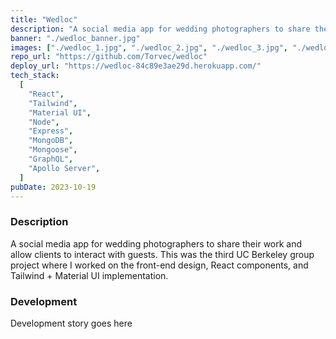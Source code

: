 ```yaml
---
title: "Wedloc"
description: "A social media app for wedding photographers to share their work and allow clients to interact with guests. This was the third UC Berkeley group project where I worked on the front-end design, React components, and Tailwind + Material UI implementation."
banner: "./wedloc_banner.jpg"
images: ["./wedloc_1.jpg", "./wedloc_2.jpg", "./wedloc_3.jpg", "./wedloc_4.jpg"]
repo_url: "https://github.com/Torvec/wedloc"
deploy_url: "https://wedloc-84c89e3ae29d.herokuapp.com/"
tech_stack:
  [
    "React",
    "Tailwind",
    "Material UI",
    "Node",
    "Express",
    "MongoDB",
    "Mongoose",
    "GraphQL",
    "Apollo Server",
  ]
pubDate: 2023-10-19
---
```


### Description

A social media app for wedding photographers to share their work and allow clients to interact with guests. This was the third UC Berkeley group project where I worked on the front-end design, React components, and Tailwind + Material UI implementation.

### Development

Development story goes here
